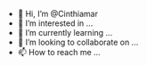 - 👋 Hi, I’m @Cinthiamar
- 👀 I’m interested in ...
- 🌱 I’m currently learning ...
- 💞️ I’m looking to collaborate on ...
- 📫 How to reach me ...

<!---
Cinthiamar/Cinthiamar is a ✨ special ✨ repository because its `README.md` (this file) appears on your GitHub profile.
You can click the Preview link to take a look at your changes.
--->
